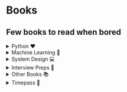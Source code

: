 # Books

## Few books to read when bored

<details close>
<summary> Python ❤️</summary>
<br/>

❤️[<img alt="Automate the boring stuff with python" title="Automate the boring stuff with python" src="https://m.media-amazon.com/images/I/715PNi5Wa2L.jpg" width="198" /> ](https://github.com/ThisIsSakshi/Books/blob/master/Python%20Love%20%E2%9D%A4%EF%B8%8F/Automate%20the%20boring%20stuff%20with%20python.pdf)

❤️[<img alt="Hacking Secret ciphers with python" title="Hacking Secret ciphers with python" src="https://m.media-amazon.com/images/I/51P-UmhLVtL._SY445_SX342_QL70_ML2_.jpg" width="198" /> ](https://github.com/ThisIsSakshi/Books/blob/master/Python%20Love%20%E2%9D%A4%EF%B8%8F/Hacking%20Secret%20ciphers%20with%20python.pdf)

❤️[<img alt="Invent with python" title="Invent with python" src="https://m.media-amazon.com/images/I/91nB+9rvjsL.jpg" width="198" /> ](https://github.com/ThisIsSakshi/Books/blob/master/Python%20Love%20%E2%9D%A4%EF%B8%8F/Invent%20with%20python.pdf)

❤️[<img alt="Learn Python 3 the Hard Way" title="Learn Python 3 the Hard Way" src="https://m.media-amazon.com/images/I/81cScQew6NL.jpg" width="198" /> ](https://github.com/ThisIsSakshi/Books/blob/master/Python%20Love%20%E2%9D%A4%EF%B8%8F/Learn%20Python%203%20the%20Hard%20Way.pdf)

❤️[<img alt="Python cookbook" title="Python cookbook" src="https://m.media-amazon.com/images/I/71GgAFsrHxL.jpg" width="198" /> ](https://github.com/ThisIsSakshi/Books/blob/master/Python%20Love%20%E2%9D%A4%EF%B8%8F/Python%20cookbook.pdf)

❤️[<img alt="Think Python" title="Think Python" src="https://m.media-amazon.com/images/I/71ND9kxGLGL.jpg" width="198" /> ](https://github.com/ThisIsSakshi/Books/blob/master/Python%20Love%20%E2%9D%A4%EF%B8%8F/Think%20Python.pdf)

❤️[<img alt="Python Tricks the book" title="Python Tricks the book" src="https://m.media-amazon.com/images/I/61k7Z74UuZL.jpg" width="198" /> ](https://github.com/ThisIsSakshi/Books/blob/master/Python%20Love%20%E2%9D%A4%EF%B8%8F/Think%20Python.pdf)<br>
</details>

<details close>
<summary> Machine Learning 🤖</summary>
  
  
🤖![]( "Collective Intelligence")](https://github.com/ThisIsSakshi/Books/blob/master/ML%20%F0%9F%A4%96/Collective%20Intelligence.pdf)<br>
🤖![]( "Deep Learning with Python")](https://github.com/ThisIsSakshi/Books/blob/master/ML%20%F0%9F%A4%96/Deep%20Learning%20with%20Python.pdf)<br>
🤖![]( "Hands on Machine Learning with Scikit Learn and Tensorflow 1")](https://github.com/ThisIsSakshi/Books/blob/master/ML%20%F0%9F%A4%96/Hand-on-M.pdf)<br>
🤖![]( "Hands on Machine Learning with Scikit Learn and Tensorflow 2")](https://github.com/ThisIsSakshi/Books/blob/master/ML%20%F0%9F%A4%96/Hands%20on%20Machine%20Learning%20with%20Scikit%20Learn%20and%20Tensorflow.pdf)<br>
🤖![]( "Machine Learning for Hackers_ Case Studies and Algorithms to Get You Started")](https://github.com/ThisIsSakshi/Books/blob/master/ML%20%F0%9F%A4%96/Machine%20Learning%20for%20Hackers_%20Case%20Studies%20and%20Algorithms%20to%20Get%20You%20Started.pdf)<br>
🤖![]( "Machine Learning Yearning")](https://github.com/ThisIsSakshi/Books/blob/master/ML%20%F0%9F%A4%96/Machine%20Learning%20Yearning.pdf)<br>
🤖![]( "Mathematics for Machine learning")](https://github.com/ThisIsSakshi/Books/blob/master/ML%20%F0%9F%A4%96/Mathematics%20for%20Machine%20learning.pdf)<br>
🤖![]( "Natural Language Processing with Python")](https://github.com/ThisIsSakshi/Books/blob/master/ML%20%F0%9F%A4%96/Natural%20Language%20Processing%20with%20Python.pdf)<br>
🤖![]( "Python Data Science Handbook")](https://github.com/ThisIsSakshi/Books/blob/master/ML%20%F0%9F%A4%96/Python%20Data%20Science%20Handbook.pdf)<br>
🤖![]( "ThinkStats")](https://github.com/ThisIsSakshi/Books/blob/master/ML%20%F0%9F%A4%96/ThinkStats.pdf)<br>
🤖![]( "Introduction to machine learning with python.part1 (zip)")](https://github.com/ThisIsSakshi/Books/blob/master/ML%20%F0%9F%A4%96/Introduction%20to%20machine%20learning%20with%20python.part1.rar)<br>
🤖![]( "Introduction to machine learning with python.part2 (zip)")](https://github.com/ThisIsSakshi/Books/blob/master/ML%20%F0%9F%A4%96/Introduction%20to%20machine%20learning%20with%20python.part2.rar)<br>
🤖![]( "Hundred page machine learning book (zip)")](https://github.com/ThisIsSakshi/Books/blob/master/ML%20%F0%9F%A4%96/Hundred%20page%20machine%20learning%20book.rar)<br>
🤖![]( "Python-for-Data-Analysis")](https://github.com/ThisIsSakshi/Books/blob/master/ML%20%F0%9F%A4%96/Python-for-Data-Analysis.pdf)<br>
🤖![]( "800 Data Science Questions")](https://github.com/ThisIsSakshi/Books/blob/master/ML%20%F0%9F%A4%96/800%20Data%20Science%20Questions.pdf)<br>
🤖![]( "AI CheatSheet")](https://github.com/ThisIsSakshi/Books/blob/master/ML%20%F0%9F%A4%96/AI%20CheatSheet.pdf)<br>
🤖![]( "Approaching almost any Machine Learning problem")](https://github.com/ThisIsSakshi/Books/blob/master/ML%20%F0%9F%A4%96/Approaching%20almost%20any%20Machine%20Learning%20problem.pdf)<br>
🤖![]( "Data Engineering Cookbook")](https://github.com/ThisIsSakshi/Books/blob/master/ML%20%F0%9F%A4%96/Data%20Engineering%20Cookbook.pdf)<br>
🤖![]( "ESLII")](https://github.com/ThisIsSakshi/Books/blob/master/ML%20%F0%9F%A4%96/ESLII.pdf)<br>
🤖![]( "Interview Questions")](https://github.com/ThisIsSakshi/Books/blob/master/ML%20%F0%9F%A4%96/Interview%20Questions.pdf)<br>
🤖![]( "Machine Learning Projects Python")](https://github.com/ThisIsSakshi/Books/blob/master/ML%20%F0%9F%A4%96/Machine%20Learning%20Projects%20Python.pdf?raw=true)<br>
🤖![]( "PracticalStatistics")](https://github.com/ThisIsSakshi/Books/blob/master/ML%20%F0%9F%A4%96/PracticalStatistics.pdf)<br>
🤖![]( "Probability")](https://github.com/ThisIsSakshi/Books/blob/master/ML%20%F0%9F%A4%96/Probability.pdf)<br>

 </details>

<details close>
<summary> System Design 💻</summary>
  
💻![]( "System Design Handbook - Aman Barnwal")](https://github.com/ThisIsSakshi/Books/blob/master/System%20Design%20%F0%9F%92%BB/System%20Design%20Handbook%20-%20Aman%20Barnwal.pdf)<br>
💻![]( "System Design Interview Prep Notes - Revanth Murigipudi")](https://github.com/ThisIsSakshi/Books/blob/master/System%20Design%20%F0%9F%92%BB/System%20Design%20Interview%20Prep%20Notes%20-%20Revanth%20Murigipudi.pdf)<br>
💻![]( "System Desing Interview Prep")](https://github.com/ThisIsSakshi/Books/blob/master/System%20Design%20%F0%9F%92%BB/System%20Desing%20Interview%20Prep.pdf)<br>

</details>

<details close>
<summary> Interview Preps 📖</summary>
  
📖![]( "50-Coding-Interview-Questions")](https://github.com/ThisIsSakshi/Books/blob/master/Interview%20Specific%20%F0%9F%93%96/50-Coding-Interview-Questions.pdf)<br>
📖![]( "Cracking the coding interview 6th edition (zip)")](https://github.com/ThisIsSakshi/Books/blob/master/Interview%20Specific%20%F0%9F%93%96/Cracking%20the%20Coding%20Interview%20By%20Gayle%20Laakmann%20McDowell.rar)<br>
📖![]( "FAANG")](https://github.com/ThisIsSakshi/Books/blob/master/Interview%20Specific%20%F0%9F%93%96/FAANG.pdf)<br>
📖![]( "The Self-Taught Programmer")](https://github.com/ThisIsSakshi/Books/blob/master/Interview%20Specific%20%F0%9F%93%96/The%20Self-Taught%20Programmer.pdf)<br>
📖![]( "Cracking the Coding Interview By Gayle Laakmann McDowell (zip)")](https://github.com/ThisIsSakshi/Books/blob/master/Interview%20Specific%20%F0%9F%93%96/Cracking%20the%20Coding%20Interview%20By%20Gayle%20Laakmann%20McDowell.rar)<br>
📖![]( "Competitive Programmer_s Handbook")](https://github.com/ThisIsSakshi/Books/blob/master/Interview%20Specific%20%F0%9F%93%96/Competitive%20Programmer_s%20Handbook.pdf)<br>
📖![]( "leetcode_interview_questions")](https://github.com/ThisIsSakshi/Books/blob/master/Interview%20Specific%20%F0%9F%93%96/leetcode_interview_questions.pdf)<br>
📖![]( "Scientific Programming")](https://github.com/ThisIsSakshi/Books/blob/master/Interview%20Specific%20%F0%9F%93%96/Scientific%20Programming.pdf)<br>
📖![]( "Software Engineering at Google")](https://github.com/ThisIsSakshi/Books/blob/master/Interview%20Specific%20%F0%9F%93%96/Software%20Engineering%20at%20Google.pdf)<br>
📖![]( "SQL Tutorial")](https://github.com/ThisIsSakshi/Books/blob/master/Interview%20Specific%20%F0%9F%93%96/SQL%20Tutorial.pdf)<br>
📖![]( "SQL")](https://github.com/ThisIsSakshi/Books/blob/master/Interview%20Specific%20%F0%9F%93%96/SQL.pdf)
<br>
</details>
<details close>
<summary> Other Books 📚</summary>

📚![]( "MCQ in CS")](https://github.com/ThisIsSakshi/Books/blob/master/Other%20Books%20%F0%9F%93%9A/MCQ%20in%20CS.pdf)<br>
📚![]( "Pro GIT")](https://github.com/ThisIsSakshi/Books/blob/master/Other%20Books%20%F0%9F%93%9A/Pro%20GIT.pdf)<br>
📚![]( "The web application hackers handbook")](https://github.com/ThisIsSakshi/Books/blob/master/Other%20Books%20%F0%9F%93%9A/The%20web%20application%20hackers%20handbook.pdf)<br>
📚![]( "Excel Formulas")](https://github.com/ThisIsSakshi/Books/blob/master/Other%20Books%20%F0%9F%93%9A/Excel%20Formulas.pdf)<br>
📚![]( "excel-1")](https://github.com/ThisIsSakshi/Books/blob/master/Other%20Books%20%F0%9F%93%9A/excel-1.pdf)<br>
📚![]( "Microsoft Excel for Beginners")](https://github.com/ThisIsSakshi/Books/blob/master/Other%20Books%20%F0%9F%93%9A/Microsoft%20Excel%20for%20Beginners.pdf)<br>
📚![]( "Problem Solving Tools")](https://github.com/ThisIsSakshi/Books/blob/master/Other%20Books%20%F0%9F%93%9A/Problem%20Solving%20Tools.pdf)<br>
📚![]( "SDE-SHEET")](https://github.com/ThisIsSakshi/Books/blob/master/Other%20Books%20%F0%9F%93%9A/SDE-SHEET.docx)<br>
</details>

<details close>
<summary> Timepass 🤗</summary>
  
🤗![]( "Atomic Habits by James Clear")](https://github.com/ThisIsSakshi/Books/blob/master/Timepass%20%F0%9F%A4%97/Atomic%20Habits%20by%20James%20Clear.pdf)<br>
🤗![]( "Ikigai")](https://github.com/ThisIsSakshi/Books/blob/master/Timepass%20%F0%9F%A4%97/Ikigai.pdf)<br>
🤗![]( "Rework")](https://github.com/ThisIsSakshi/Books/blob/master/Timepass%20%F0%9F%A4%97/Rework.pdf)<br>
🤗![]( "Rich Dad Poor Dad")](https://github.com/ThisIsSakshi/Books/blob/master/Timepass%20%F0%9F%A4%97/Rich%20Dad%20Poor%20Dad.pdf)<br>
🤗![]( "The 5 AM Club - Robin Sharma")](https://github.com/ThisIsSakshi/Books/blob/master/Timepass%20%F0%9F%A4%97/The%205%20AM%20Club%20-%20Robin%20Sharma.pdf)<br>
🤗![]( "The Compound Effect - Darren hardy")](https://github.com/ThisIsSakshi/Books/blob/master/Timepass%20%F0%9F%A4%97/The%20Compound%20Effect%20-%20Darren%20hardy.pdf)<br>

</details>
